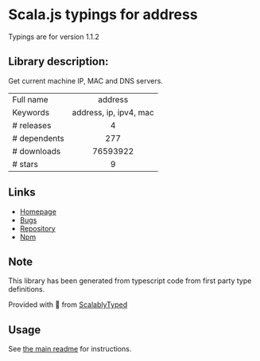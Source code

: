 
# Scala.js typings for address

Typings are for version 1.1.2

## Library description:
Get current machine IP, MAC and DNS servers.

|                    |                 |
| ------------------ | :-------------: |
| Full name          | address |
| Keywords           | address, ip, ipv4, mac |
| # releases         | 4 |
| # dependents       | 277 |
| # downloads        | 76593922 |
| # stars            | 9 |

## Links
- [Homepage](https://github.com/node-modules/address#readme)
- [Bugs](https://github.com/node-modules/address/issues)
- [Repository](https://github.com/node-modules/address)
- [Npm](https://www.npmjs.com/package/address)
    


## Note
This library has been generated from typescript code from first party type definitions.

Provided with :purple_heart: from [ScalablyTyped](https://github.com/oyvindberg/ScalablyTyped)

## Usage
See [the main readme](../../readme.md) for instructions.


